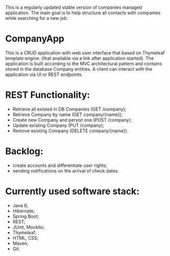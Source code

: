 This is a regularly updated stable version of companies managed application. The main goal is to help structure all contacts with companies while searching for a new job.

# CompanyApp
This is a CRUD application with web user interface that based on Thymeleaf template engine.
(that available via a link after application started).
The application is built according to the MVC architectural pattern and contains stored in the database Company entities.
A client can interact with the application via UI or REST endpoints.

# REST Functionality:
- Retrieve all existed in DB Companies (GET /company);
- Retrieve Company by name (GET company/{name});
- Create new Company and persist one.(POST /company);
- Update existing Company (PUT /company);
- Remove existing Company (DELETE company/{name}).

# Backlog:
- create accounts and differentiate user rights;
- sending notifications on the arrival of check dates.

# Currently used software stack:
- Java 8;
- Hibernate;
- Spring Boot;
- REST;
- JUnit, Mockito;
- Thymeleaf;
- HTML, CSS;
- Maven;
- Git.


